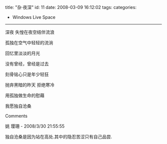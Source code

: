 title: "杂·夜深"
id: 11
date: 2008-03-09 16:12:02
tags: 
categories: 
- Windows Live Space
---


深夜
失惶在夜空结伴流浪

孤独在空气中轻轻的流淌

回忆里淡淡的月光

没有曾经，曾经是过去

刻骨铭心只是年少轻狂

抛弃黑暗的昨天 拒绝寒冷

用孤独做生命的慰藉

我愿独自沧桑

Comments

姚 璎珊 - 2008/3/30 21:55:55

独自沧桑是因为站在高处.其中的隐忍苦涩只有自己品尝.﻿
